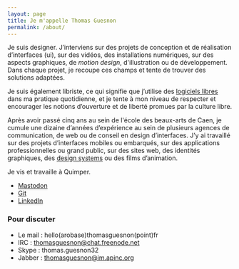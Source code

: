 ```yaml
---
layout: page
title: Je m'appelle Thomas Guesnon
permalink: /about/
---
```


Je suis designer. J’interviens sur des projets de conception et de réalisation d’interfaces (ui), sur des vidéos, des installations numériques, sur des aspects graphiques, de *motion design*, d'illustration ou de développement. Dans chaque projet, je recoupe ces champs et tente de trouver des solutions adaptées.

Je suis également libriste, ce qui signifie que j’utilise des [logiciels libres](https://fr.wikipedia.org/wiki/Culture_libre#%C3%89mergence_du_mat%C3%A9riel_libre_?_(2010-)) dans ma pratique quotidienne, et je tente à mon niveau de respecter et encourager les notions d’ouverture et de liberté promues par la culture libre.

Après avoir passé cinq ans au sein de l'école des beaux-arts de Caen, je cumule une dizaine d’années d’expérience au sein de plusieurs agences de communication, de web ou de conseil en design d’interfaces. J’y ai travaillé sur des projets d’interfaces mobiles ou embarqués, sur des applications professionnelles ou grand public, sur des sites web, des identités graphiques, des [design systems](https://apptitude.ch/developpement/design-system-et-collaboration/) ou des films d’animation.

Je vis et travaille à Quimper.

- [Mastodon](https://mastodon.social/@patjennings)
- [Git](https://framagit.org/patjennings)
- [LinkedIn](https://www.linkedin.com/in/thomas-guesnon/)

### Pour discuter ###

- Le mail : hello(arobase)thomasguesnon(point)fr
- IRC : thomasguesnon@chat.freenode.net
- Skype : thomas.guesnon32
- Jabber : thomasguesnon@im.apinc.org

